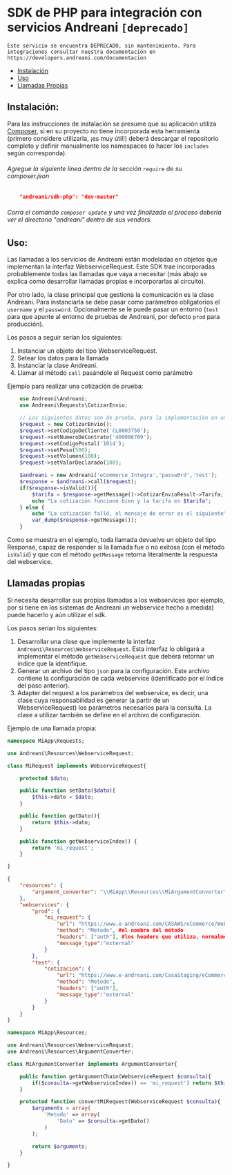 # SDK de PHP para integración con servicios Andreani `[deprecado]`
`Este servicio se encuentra DEPRECADO, sin mantenimiento. Para integraciones consultar nuestra documentación en https://developers.andreani.com/documentacion `

* [Instalación](#instalacion)
* [Uso](#uso)
* [Llamadas Propias](#llamadas_propias)

<a name="instalacion"></a>
## Instalación:

Para las instrucciones de instalación se presume que su aplicación utiliza [Composer](https://getcomposer.org/), si en su proyecto no tiene incorporada esta herramienta (primero considere utilizarla, ¡es muy útil!) deberá descargar el repositorio completo y definir manualmente los namespaces (o hacer los `includes` según corresponda).

###### Agregue la siguiente línea dentro de la sección `require` de su composer.json

```json
    "andreani/sdk-php": "dev-master"
```

###### Corra el comando `composer update` y una vez finalizado el proceso debería ver el directorio "andreani" dentro de sus vendors.

<a name="uso"></a>
## Uso:

Las llamadas a los servicios de Andreani están modeladas en objetos que implementan la interfaz WebserviceRequest. Este SDK trae incorporadas probablemente todas las llamadas que vaya a necesitar (más abajo se explica como desarrollar llamadas propias e incorporarlas al circuito).

Por otro lado, la clase principal que gestiona la comunicación es la clase Andreani. Para instanciarla se debe pasar como parámetros obligatorios el `username` y el `password`. Opcionalmente se le puede pasar un entorno (`test` para que apunte al entorno de pruebas de Andreani, por defecto `prod` para producción).

Los pasos a seguir serían los siguientes:

1. Instanciar un objeto del tipo WebserviceRequest.
2. Setear los datos para la llamada
3. Instanciar la clase Andreani.
4. Llamar al método `call` pasándole el Request como parámetro

Ejemplo para realizar una cotización de prueba:

```php
    use Andreani\Andreani;
    use Andreani\Requests\CotizarEnvio;

    // Los siguientes datos son de prueba, para la implementación en un entorno productivo deberán reemplazarse por los verdaderos
    $request = new CotizarEnvio();
    $request->setCodigoDeCliente('CL0003750');
    $request->setNumeroDeContrato('400006709');
    $request->setCodigoPostal('1014');
    $request->setPeso(500);
    $request->setVolumen(100);
    $request->setValorDeclarado(100);

    $andreani = new Andreani('eCommerce_Integra','passw0rd','test');
    $response = $andreani->call($request);
    if($response->isValid()){
        $tarifa = $response->getMessage()->CotizarEnvioResult->Tarifa;
        echo "La cotización funcionó bien y la tarifa es $tarifa";
    } else {
        echo "La cotización falló, el mensaje de error es el siguiente";
        var_dump($response->getMessage());
    }
```

Como se muestra en el ejemplo, toda llamada devuelve un objeto del tipo Response, capaz de responder si la llamada fue o no exitosa (con el método `isValid`) y que con el método `getMessage` retorna literalmente la respuesta del webservice.

<a name="llamadas_propias"></a>
## Llamadas propias

Si necesita desarrollar sus propias llamadas a los webservices (por ejemplo, por si tiene en los sistemas de Andreani un webservice hecho a medida) puede hacerlo y aún utilizar el sdk.

Los pasos serían los siguientes:

1. Desarrollar una clase que implemente la interfaz `Andreani\Resources\WebserviceRequest`. Esta interfaz lo obligará a implementar el método `getWebserviceRequest` que deberá retornar un índice que la identifique.
2. Generar un archivo del tipo `json` para la configuración. Este archivo contiene la configuración de cada webservice (identificado por el índice del paso anterior).
3. Adapter del request a los parámetros del webservice, es decir, una clase cuya responsabilidad es generar (a partir de un WebserviceRequest) los parámetros necesarios para la consulta. La clase a utilizar también se define en el archivo de configuración.

Ejemplo de una llamada propia:

```php
namespace MiApp\Requests;

use Andreani\Resources\WebserviceRequest;

class MiRequest implements WebserviceRequest{

    protected $dato;

    public function setDato($dato){
        $this->dato = $dato;
    }

    public function getDato(){
        return $this->dato;
    }

    public function getWebserviceIndex() {
        return 'mi_request';
    }

}
```

```json
{
    "resources": {
        "argument_converter": "\\MiApp\\Resources\\MiArgumentConverter"
    },
    "webservices": {
        "prod": {
            "mi_request": {
                "url": "https://www.e-andreani.com/CASAWS/eCommerce/WebserviceAMedida.svc?wsdl", #url del webservice
                "method": "Metodo", #el nombre del método
                "headers": ["auth"], #los headers que utiliza, normalmente 'auth' cuando requiere autenticación o un array vacío cuando no la requiere
                "message_type":"external"
            }
        },
        "test": {
            "cotizacion": {
                "url": "https://www.e-andreani.com/CasaStaging/eCommerce/WebserviceAMedida.svc?wsdl",
                "method": "Metodo",
                "headers": ["auth"],
                "message_type":"external"
            }
        }
    }
}

```

```php
namespace MiApp\Resources;

use Andreani\Resources\WebserviceRequest;
use Andreani\Resources\ArgumentConverter;

class MiArgumentConverter implements ArgumentConverter{

    public function getArgumentChain(WebserviceRequest $consulta){
        if($consulta->getWebserviceIndex() == 'mi_request') return $this->convertMiRequest($consulta);
    }

    protected function convertMiRequest(WebserviceRequest $consulta){
        $arguments = array(
            'Metodo' => array(
                'Dato' => $consulta->getDato()
            )
        );

        return $arguments;
    }

}
```
